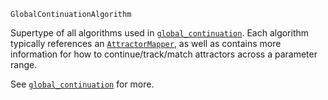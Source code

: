 ```
GlobalContinuationAlgorithm
```

Supertype of all algorithms used in [`global_continuation`](@ref). Each algorithm typically references an [`AttractorMapper`](@ref), as well as contains more information for how to continue/track/match attractors across a parameter range.

See [`global_continuation`](@ref) for more.
